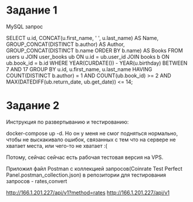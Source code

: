 # Задание 1

MySQL запрос

SELECT 
    u.id, 
    CONCAT(u.first_name, ' ', u.last_name) AS Name, 
    GROUP_CONCAT(DISTINCT b.author) AS Author,
    GROUP_CONCAT(DISTINCT b.name ORDER BY b.name) AS Books
FROM 
    users u
JOIN 
    user_books ub ON u.id = ub.user_id
JOIN 
    books b ON ub.book_id = b.id
WHERE 
    YEAR(CURDATE()) - YEAR(u.birthday) BETWEEN 7 AND 17
GROUP BY 
    u.id, u.first_name, u.last_name
HAVING 
    COUNT(DISTINCT b.author) = 1 AND
    COUNT(ub.book_id) >= 2 AND
    MAX(DATEDIFF(ub.return_date, ub.get_date)) <= 14;

# Задание 2

Инструкция по развертыванию и тестированию:

docker-compose up -d. Но он у меня не смог подняться нормально, чтобы не выскакивало ошибок, связанных с тем что на сервере не хватает места, или чего-то не хватает :(

Потому, сейчас сейчас есть рабочая тестовая версия на VPS.

Приложил файл Postman с коллекцией запросов(Coinrate Test Perfect Panel.postman_collection.json) в репозитории для тестирования запросов - rates,convert

http://166.1.201.227/api/v1?method=rates
http://166.1.201.227/api/v1